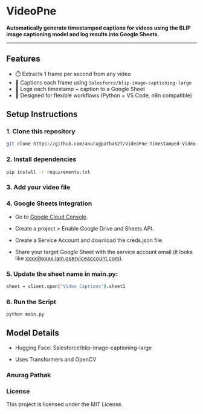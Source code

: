 # VideoPne

**Automatically generate timestamped captions for videos using the BLIP image captioning model and log results into Google Sheets.**

---

## Features

- ⏱️ Extracts 1 frame per second from any video
- 🧠 Captions each frame using `Salesforce/blip-image-captioning-large`
- 📄 Logs each timestamp + caption to a Google Sheet
- 🧰 Designed for flexible workflows (Python + VS Code, n8n compatible)

## Setup Instructions

### 1. Clone this repository

```bash
git clone https://github.com/anuragpathak27/VideoPne-Timestamped-Video-Captioning-with-BLIP-and-Google-Sheets
```

### 2. Install dependencies

```bash
pip install -r requirements.txt
```

### 3. Add your video file

### 4. Google Sheets Integration
 - Go to [Google Cloud Console](https://console.cloud.google.com/).

 - Create a project > Enable Google Drive and Sheets API.

 - Create a Service Account and download the creds.json file.

 - Share your target Google Sheet with the service account email (it looks like xxxx@xxxx.iam.gserviceaccount.com).

### 5. Update the sheet name in main.py:

```bash
sheet = client.open("Video Captions").sheet1
```

### 6. Run the Script
```bash
python main.py
```
## Model Details
 - Hugging Face: Salesforce/blip-image-captioning-large

 - Uses Transformers and OpenCV

### Anurag Pathak

###  License
This project is licensed under the MIT License.
